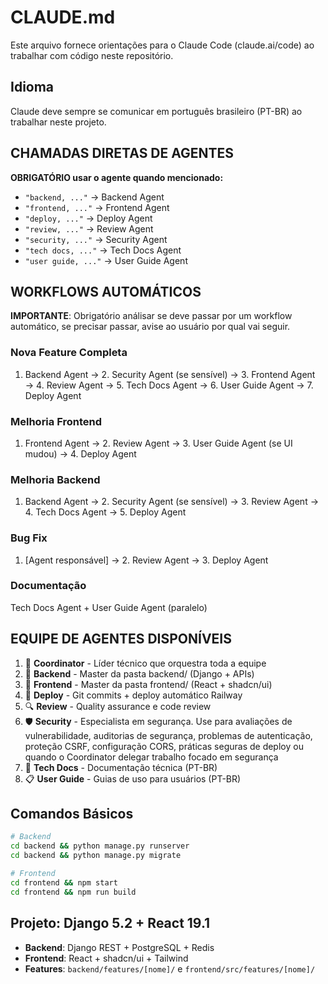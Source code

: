 # CLAUDE.md

Este arquivo fornece orientações para o Claude Code (claude.ai/code) ao trabalhar com código neste repositório.

## Idioma
Claude deve sempre se comunicar em português brasileiro (PT-BR) ao trabalhar neste projeto.

## **CHAMADAS DIRETAS DE AGENTES**

**OBRIGATÓRIO usar o agente quando mencionado:**
- `"backend, ..."` → Backend Agent
- `"frontend, ..."` → Frontend Agent  
- `"deploy, ..."` → Deploy Agent
- `"review, ..."` → Review Agent
- `"security, ..."` → Security Agent
- `"tech docs, ..."` → Tech Docs Agent
- `"user guide, ..."` → User Guide Agent

## **WORKFLOWS AUTOMÁTICOS**
**IMPORTANTE**: Obrigatório análisar se deve passar por um workflow automático, se precisar passar, avise ao usuário por qual vai seguir.

### Nova Feature Completa
1. Backend Agent → 2. Security Agent (se sensível) → 3. Frontend Agent → 4. Review Agent → 5. Tech Docs Agent → 6. User Guide Agent → 7. Deploy Agent

### Melhoria Frontend
1. Frontend Agent → 2. Review Agent → 3. User Guide Agent (se UI mudou) → 4. Deploy Agent

### Melhoria Backend  
1. Backend Agent → 2. Security Agent (se sensível) → 3. Review Agent → 4. Tech Docs Agent → 5. Deploy Agent

### Bug Fix
1. [Agent responsável] → 2. Review Agent → 3. Deploy Agent

### Documentação
Tech Docs Agent + User Guide Agent (paralelo)

## **EQUIPE DE AGENTES DISPONÍVEIS**
1. 🎯 **Coordinator** - Líder técnico que orquestra toda a equipe
2. 🔧 **Backend** - Master da pasta backend/ (Django + APIs)
3. 🎨 **Frontend** - Master da pasta frontend/ (React + shadcn/ui)
4. 🚀 **Deploy** - Git commits + deploy automático Railway
5. 🔍 **Review** - Quality assurance e code review
6. 🛡️ **Security** - Especialista em segurança. Use para avaliações de vulnerabilidade, auditorias de segurança, problemas de autenticação, proteção CSRF, configuração CORS, práticas seguras de deploy ou quando o Coordinator delegar trabalho focado em segurança
7. 📖 **Tech Docs** - Documentação técnica (PT-BR)
8. 📋 **User Guide** - Guias de uso para usuários (PT-BR)

## **Comandos Básicos**
```bash
# Backend
cd backend && python manage.py runserver
cd backend && python manage.py migrate

# Frontend  
cd frontend && npm start
cd frontend && npm run build
```

## **Projeto: Django 5.2 + React 19.1**
- **Backend**: Django REST + PostgreSQL + Redis
- **Frontend**: React + shadcn/ui + Tailwind
- **Features**: `backend/features/[nome]/` e `frontend/src/features/[nome]/`